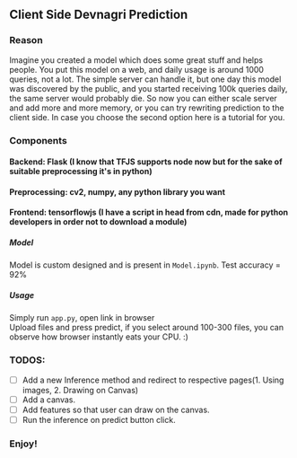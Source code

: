 ## Client Side Devnagri Prediction
### Reason
Imagine you created a model which does some great stuff and helps people. You put this model on a web, and daily usage is around 1000 queries, not a lot. The simple server can handle it, but one day this model was discovered by the public, and you started receiving 100k queries daily, the same server would probably die. So now you can either scale server and add more and more memory, or you can try rewriting prediction to the client side. In case you choose the second option here is a tutorial for you.

### Components
#### Backend: Flask (I know that TFJS supports node now but for the sake of suitable preprocessing it's in python)
#### Preprocessing: cv2, numpy, any python library you want
#### Frontend: tensorflowjs (I have a script in head from cdn, made for python developers in order not to download a module)

##### Model
Model is custom designed and is present in `Model.ipynb`. 
Test accuracy = 92%

##### Usage
Simply run `app.py`, open link in browser<br>
Upload files and press predict, if you select around 100-300 files, you can observe how browser instantly eats your CPU. :)

### TODOS:
- [ ] Add a new Inference method and redirect to respective pages(1. Using images, 2. Drawing on Canvas)
- [ ] Add a canvas.
- [ ] Add features so that user can draw on the canvas.
- [ ] Run the inference on predict button click.

### Enjoy!
